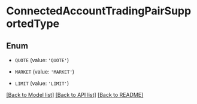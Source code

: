 # ConnectedAccountTradingPairSupportedType


## Enum

* `QUOTE` (value: `'QUOTE'`)

* `MARKET` (value: `'MARKET'`)

* `LIMIT` (value: `'LIMIT'`)

[[Back to Model list]](../README.md#documentation-for-models) [[Back to API list]](../README.md#documentation-for-api-endpoints) [[Back to README]](../README.md)


